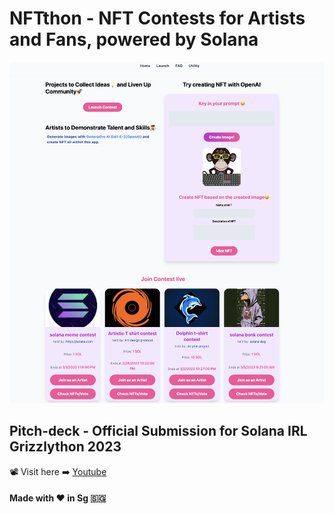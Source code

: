 # NFTthon - NFT Contests for Artists and Fans, powered by Solana
<img src="/public/screenshot_app.png"/>

## Pitch-deck - Official Submission for Solana IRL Grizzlython 2023

:film_projector: Visit here :arrow_right: [Youtube](https://www.youtube.com/watch?v=OOszOykJq-M)

#### Made with :heart: in Sg :singapore:
